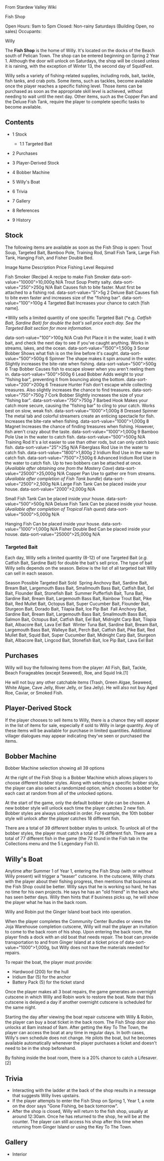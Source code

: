 From Stardew Valley Wiki

Fish Shop

Open Hours: 9am to 5pm Closed: Non-rainy Saturdays (Building Open, no sales) Occupants:

Willy

The **Fish Shop** is the home of Willy. It's located on the docks of the Beach south of Pelican Town. The shop can be entered beginning on Spring 2 Year 1. Although the door will unlock on Saturdays, the shop will be closed unless it is raining, with the exception of Winter 13, the second day of SquidFest.

Willy sells a variety of fishing-related supplies, including rods, bait, tackle, fish tanks, and crab pots. Some items, such as tackles, become available once the player reaches a specific fishing level. Those items can be purchased as soon as the appropriate skill level is achieved, without needing to wait until the next day. Other items, such as the Copper Pan and the Deluxe Fish Tank, require the player to complete specific tasks to become available.

## Contents

- 1 Stock
  
  - 1.1 Targeted Bait
- 2 Purchases
- 3 Player-Derived Stock
- 4 Bobber Machine
- 5 Willy's Boat
- 6 Trivia
- 7 Gallery
- 8 References
- 9 History

## Stock

The following items are available as soon as the Fish Shop is open: Trout Soup, Targeted Bait, Bamboo Pole, Training Rod, Small Fish Tank, Large Fish Tank, Hanging Fish, and Fisher Double Bed.

Image Name Description Price Fishing Level Required

Fish Smoker (Recipe) A recipe to make Fish Smoker data-sort-value="10000"&gt;10,000g N/A Trout Soup Pretty salty. data-sort-value="250"&gt;250g N/A Bait Causes fish to bite faster. Must first be attached to a fishing rod. data-sort-value="5"&gt;5g 2 Deluxe Bait Causes fish to bite even faster and increases size of the "fishing bar". data-sort-value="100"&gt;100g 4 Targeted Bait Increases your chance to catch \[fish name].

*Willy sells a limited quantity of one specific Targeted Bait (*e.g. *Catfish Bait, Sardine Bait) for double the bait's sell price each day. See the Targeted Bait section for more information.*

data-sort-value="100"&gt;100g N/A Crab Pot Place it in the water, load it with bait, and check the next day to see if you've caught anything. Works in streams, lakes, and the ocean. data-sort-value="1500"&gt;1,500g 3 Sonar Bobber Shows what fish is on the line before it's caught. data-sort-value="500"&gt;500g 6 Spinner The shape makes it spin around in the water. Slightly increases the bite-rate when fishing. data-sort-value="500"&gt;500g 6 Trap Bobber Causes fish to escape slower when you aren't reeling them in. data-sort-value="500"&gt;500g 6 Lead Bobber Adds weight to your "fishing bar", preventing it from bouncing along the bottom. data-sort-value="200"&gt;200g 6 Treasure Hunter Fish don't escape while collecting treasures. Also slightly increases the chance to find treasures. data-sort-value="750"&gt;750g 7 Cork Bobber Slightly increases the size of your "fishing bar". data-sort-value="750"&gt;750g 7 Barbed Hook Makes your catch more secure, causing the "fishing bar" to cling to your catch. Works best on slow, weak fish. data-sort-value="1000"&gt;1,000g 8 Dressed Spinner The metal tab and colorful streamers create an enticing spectacle for fish. Increases the bite-rate when fishing. data-sort-value="1000"&gt;1,000g 8 Magnet Increases the chance of finding treasures when fishing. However, fish aren't crazy about the taste. data-sort-value="1000"&gt;1,000g 9 Bamboo Pole Use in the water to catch fish. data-sort-value="500"&gt;500g N/A Training Rod It's a lot easier to use than other rods, but can only catch basic fish. data-sort-value="25"&gt;25g N/A Fiberglass Rod Use in the water to catch fish. data-sort-value="1800"&gt;1,800g 2 Iridium Rod Use in the water to catch fish. data-sort-value="7500"&gt;7,500g 6 Advanced Iridium Rod Use in the water to catch fish. Up to two bobbers can be attached at once.  
(*Available after obtaining one from the Mastery Cave*) data-sort-value="25000"&gt;25,000g N/A Copper Pan Use to gather ore from streams.  
(*Available after completion of Fish Tank bundle*) data-sort-value="2500"&gt;2,500g N/A Large Fish Tank Can be placed inside your house. data-sort-value="2000"&gt;2,000g N/A

Small Fish Tank Can be placed inside your house. data-sort-value="500"&gt;500g N/A Deluxe Fish Tank Can be placed inside your house.  
(*Available after completion of Tropical Fish quest*) data-sort-value="5000"&gt;5,000g N/A

Hanging Fish Can be placed inside your house. data-sort-value="1000"&gt;1,000g N/A Fisher Double Bed Can be placed inside your house. data-sort-value="25000"&gt;25,000g N/A

### Targeted Bait

Each day, Willy sells a limited quantity (8-12) of one Targeted Bait (*e.g.* Catfish Bait, Sardine Bait) for double the bait's sell price. The type of bait Willy sells depends on the season. Below is the list of all targeted bait Willy can sell in each season.

Season Possible Targeted Bait Sold  Spring Anchovy Bait, Sardine Bait, Bream Bait, Largemouth Bass Bait, Smallmouth Bass Bait, Catfish Bait, Eel Bait, Flounder Bait, Stonefish Bait  Summer Pufferfish Bait, Tuna Bait, Sardine Bait, Bream Bait, Largemouth Bass Bait, Rainbow Trout Bait, Pike Bait, Red Mullet Bait, Octopus Bait, Super Cucumber Bait, Flounder Bait, Sturgeon Bait, Dorado Bait, Tilapia Bait, Ice Pip Bait  Fall Anchovy Bait, Sardine Bait, Bream Bait, Largemouth Bass Bait, Smallmouth Bass Bait, Salmon Bait, Octopus Bait, Catfish Bait, Eel Bait, Midnight Carp Bait, Tilapia Bait, Albacore Bait, Lava Eel Bait  Winter Tuna Bait, Sardine Bait, Bream Bait, Largemouth Bass Bait, Walleye Bait, Perch Bait, Catfish Bait, Pike Bait, Red Mullet Bait, Squid Bait, Super Cucumber Bait, Midnight Carp Bait, Sturgeon Bait, Albacore Bait, Lingcod Bait, Stonefish Bait, Ice Pip Bait, Lava Eel Bait

## Purchases

Willy will buy the following items from the player: All Fish, Bait, Tackle, Beach Forageables (except Seaweed), Roe, and Squid Ink.\[1]

He will not buy any other catchable items (Trash, Green Algae, Seaweed, White Algae, Cave Jelly, River Jelly, or Sea Jelly). He will also not buy Aged Roe, Caviar, or Smoked Fish.

## Player-Derived Stock

If the player chooses to sell items to Willy, there is a chance they will appear in the list of items for sale, especially if sold to Willy in large quantity. Any of these items will be available for purchase in limited quantities. Additional villager dialogues may appear indicating they've seen or purchased the items.

## Bobber Machine

Bobber Machine selection showing all 39 options

At the right of the Fish Shop is a Bobber Machine which allows players to choose different bobber styles. Along with selecting a specific bobber style, the player can also select a randomized option, which chooses a bobber for each cast at random from all of the unlocked options.

At the start of the game, only the default bobber style can be chosen. A new bobber style will unlock each time the player catches 2 new fish. Bobber styles are always unlocked in order. For example, the 10th bobber style will unlock after the player catches 18 different fish.

There are a total of 39 different bobber styles to unlock. To unlock all of the bobber styles, the player must catch a total of 76 different fish. There are a total of 77 different fish in the game (the 72 found in the Fish tab in the Collections menu and the 5 Legendary Fish II).

## Willy's Boat

Anytime after Summer 1 of Year 1, entering the Fish Shop (with or without Willy present) will trigger a "teaser" cutscene. In the cutscene, Willy chats with the player about their fishing progress, then mentions that business at the Fish Shop could be better. Willy says that he is working so hard, he has no time for his own projects. He says he has an "old friend" in the back who has seen better days. Willy then hints that if business picks up, he will show the player what he has in the back room.

Willy and Robin put the Ginger Island boat back into operation.

When the player completes the Community Center Bundles or views the Joja Warehouse completion cutscene, Willy will mail the player an invitation to come to the back room of his shop. Upon entering the back room, the player finds a dock with an old boat that needs repair. The boat can provide transportation to and from Ginger Island at a ticket price of data-sort-value="1000"&gt;1,000g, but Willy does not have the materials needed for repairs.

To repair the boat, the player must provide:

- Hardwood (200) for the hull
- Iridium Bar (5) for the anchor
- Battery Pack (5) for the ticket stand

Once the player makes all 3 boat repairs, the game generates an overnight cutscene in which Willy and Robin work to restore the boat. Note that this cutscene is delayed a day if another overnight cutscene is scheduled for the same night.

Starting the day after viewing the boat repair cutscene with Willy &amp; Robin, the player can buy a boat ticket in the back room. The Fish Shop door also unlocks at 8am instead of 9am. After getting the Key To The Town, the player can access the boat at any time in regular days. In both cases, Willy's own schedule does not change. He pilots the boat, but he becomes available automatically whenever the player purchases a ticket and doesn't need to be in the shop beforehand.

By fishing inside the boat room, there is a 20% chance to catch a Lifesaver.\[2]

## Trivia

- Interacting with the ladder at the back of the shop results in a message that suggests Willy lives upstairs.
- If the player attempts to enter the Fish Shop on Spring 1, Year 1, a note on the door says "Gone Fishing, be back tomorrow".
- After the shop is closed, Willy will return to the fish shop, usually at around 12:30am. Once he has returned to the shop, he will be at the counter. The player can still access his shop after this time when returning from Ginger Island or using the Key To The Town.

## Gallery

- Interior